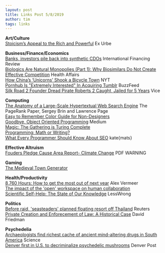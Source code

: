 ```yaml
---
layout: post
title: Links Post 5/8/2019
author: tim
tags: links
---
```


**Art/Culture**  
[Stoicism’s Appeal to the Rich and Powerful](https://www.exurbe.com/stoicisms-appeal-to-the-rich-and-powerful/) Ex Urbe  

**Business/Finance/Economics**  
[Banks, investors pile back into synthetic CDOs](http://www.ifre.com/banks-investors-pile-back-into-synthetic-cdos/21384388.fullarticle) International Financing Review  
[Biologics Are Natural Monopolies (Part 1): Why Biosimilars Do Not Create Effective Competition](https://www.healthaffairs.org/do/10.1377/hblog20190405.396631/full/)  Health Affairs  
[How China’s ‘Unicorns’ Shook a Bicycle Town](https://www.nytimes.com/2019/04/27/business/china-bike-sharing-unicorns.html?action=click&module=News&pgtype=Homepage) NYT  
[Pornhub Is "Extremely Interested" In Acquiring Tumblr](https://www.buzzfeednews.com/article/ryanhatesthis/pornhub-interested-in-buying-tumblr) BuzzFeed  
[Silk Road 2 Founder Dread Pirate Roberts 2 Caught, Jailed for 5 Years](https://www.vice.com/amp/en_us/article/9kx59a/silk-road-2-founder-dread-pirate-roberts-2-caught-jailed-for-5-years) Vice  

**Computing**  
[The Anatomy of a Large-Scale Hypertextual Web Search Engine](http://infolab.stanford.edu/~backrub/google.html) The PageRank Paper, Sergey Brin and Lawrence Page  
[Easy to Remember Color Guide for Non-Designers](https://sendwithses.gitbook.io/helpdocs/random-stuff/easy-to-remember-color-guide-for-non-designers)  
[Goodbye, Object Oriented Programming](https://medium.com/@cscalfani/goodbye-object-oriented-programming-a59cda4c0e53) Medium  
[Magic: The Gathering is Turing Complete](https://arxiv.org/abs/1904.09828)  
[Programming: Math or Writing?](https://henrikwarne.com/2019/03/30/programming-math-or-writing/)  
[What Every Programmer Should Know About SEO](https://katemats.com/what-every-programmer-should-know-about-seo/) kate{mats}  

**Effective Altruism**  
[Fouders Pledge Cause Area Report- Climate Change](https://founderspledge.com/research/Cause%20Report%20-%20Climate%20Change.pdf) PDF WARNING   

**Gaming**  
[The Medieval Town Generator](https://kottke.org/19/05/the-medieval-town-generator)  

**Health/Productivity**  
[8,760 Hours: How to get the most out of next year](https://alexvermeer.com/8760hours/) Alex Vermeer  
[The impact of the 'open' workspace on human collaboration](https://royalsocietypublishing.org/doi/full/10.1098/rstb.2017.0239#d3e491)  
[Scientific Self-Help: The State of Our Knowledge](https://www.lesswrong.com/posts/33KewgYhNSxFpbpXg/scientific-self-help-the-state-of-our-knowledge) LessWrong  

**Politics**  
[Before raid, 'seasteaders' planned floating resort off Thailand](https://uk.reuters.com/article/uk-thailand-seahome-movement/before-raid-seasteaders-planned-floating-resort-off-thailand-idUKKCN1S50UN) Reuters  
[Private Creation and Enforecement of Law: A Historical Case](http://www.daviddfriedman.com/Academic/Iceland/Iceland.html) David Friedman  

**Psychedelia**  
[Archaeologists find richest cache of ancient mind-altering drugs in South America](https://www.sciencemag.org/news/2019/05/archaeologists-find-richest-cache-ancient-mind-altering-drugs-south-america) Science  
[Denver first in U.S. to decriminalize psychedelic mushrooms](https://www.denverpost.com/2019/05/08/denver-psychedelic-magic-mushroom/) Denver Post  
